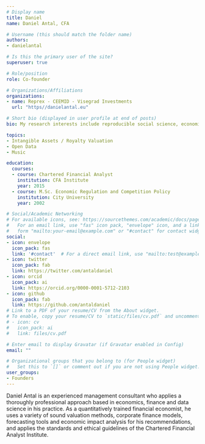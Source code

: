 ```yaml
---
# Display name
title: Daniel
name: Daniel Antal, CFA

# Username (this should match the folder name)
authors:
- danielantal

# Is this the primary user of the site?
superuser: true

# Role/position
role: Co-founder

# Organizations/Affiliations
organizations:
- name: Reprex - CEEMID - Visegrad Investments
  url: "https//danielantal.eu"

# Short bio (displayed in user profile at end of posts)
bio: My research interests include reproducible social science, economics and finance.

topics:
- Intangible Assets / Royalty Valuation
- Open Data
- Music

education:
  courses:
  - course: Chartered Financial Analyst
    institution: CFA Institute
    year: 2015
  - course: M.Sc. Economic Regulation and Competition Policy
    institution: City University
    year: 2002

# Social/Academic Networking
# For available icons, see: https://sourcethemes.com/academic/docs/page-builder/#icons
#   For an email link, use "fas" icon pack, "envelope" icon, and a link in the
#   form "mailto:your-email@example.com" or "#contact" for contact widget.
social:
- icon: envelope
  icon_pack: fas
  link: '#contact'  # For a direct email link, use "mailto:test@example.org".
- icon: twitter
  icon_pack: fab
  link: https://twitter.com/antaldaniel
- icon: orcid
  icon_pack: ai
  link: https://orcid.org/0000-0001-5712-2103
- icon: github
  icon_pack: fab
  link: https://github.com/antaldaniel
# Link to a PDF of your resume/CV from the About widget.
# To enable, copy your resume/CV to `static/files/cv.pdf` and uncomment the lines below.
# - icon: cv
#   icon_pack: ai
#   link: files/cv.pdf

# Enter email to display Gravatar (if Gravatar enabled in Config)
email: ""

# Organizational groups that you belong to (for People widget)
#   Set this to `[]` or comment out if you are not using People widget.
user_groups:
- Founders
---
```


Daniel Antal is an experienced management consultant who applies a thoroughly professional approach based in economics, finance and data science in his practice. As a quantitatively trained financial economist, he uses a variety of sound valuation methods, corporate finance models, forecasting tools and economic impact analysis for his recommendations, and applies the standards and ethical guidelines of the Chartered Financial Analyst Institute. 
